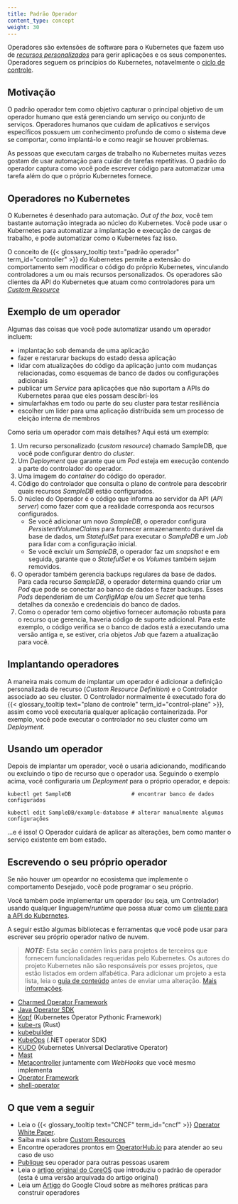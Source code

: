 ```yaml
---
title: Padrão Operador
content_type: concept
weight: 30
---
```


<!-- overview -->

Operadores são extensões de software para o Kubernetes que fazem uso de [*recursos personalizados*](/docs/concepts/extend-kubernetes/api-extension/custom-resources/) para gerir aplicações e os seus componentes. Operadores seguem os princípios do Kubernetes, notavelmente o [ciclo de controle](/docs/concepts/#kubernetes-control-plane).




<!-- body -->

## Motivação

O padrão operador tem como objetivo capturar o principal objetivo de um operador humano que está gerenciando um serviço ou conjunto de serviços. Operadores humanos que cuidam de aplicativos e serviços específicos possuem um conhecimento profundo de como o sistema deve se comportar, como implantá-lo e como reagir se houver problemas.

As pessoas que executam cargas de trabalho no Kubernetes muitas vezes gostam de usar automação para cuidar de tarefas repetitivas. O padrão do operador captura como você pode escrever código para automatizar uma tarefa além do que o próprio Kubernetes fornece.

## Operadores no Kubernetes

O Kubernetes é desenhado para automação. *Out of the box*, você tem bastante automação integrada ao núcleo do Kubernetes. Você pode usar o Kubernetes para automatizar a implantação e execução de cargas de trabalho, e pode automatizar como o Kubernetes faz isso.

O conceito de {{< glossary_tooltip text="padrão operador" term_id="controller" >}} do Kubernetes permite a extensão do comportamento sem modificar o código do próprio Kubernetes, vinculando controladores a um ou mais recursos personalizados.
Os operadores são clientes da API do Kubernetes que atuam como controladores para um [*Custom Resource*](/docs/concepts/api-extension/custom-resources/)

## Exemplo de um operador

Algumas das coisas que você pode automatizar usando um operador incluem:

* implantação sob demanda de uma aplicação
* fazer e restarurar backups do estado dessa aplicação
* lidar com atualizações do código da aplicação junto com mudanças relacionadas, como esquemas de banco de dados ou configurações adicionais
* publicar um *Service* para aplicações que não suportam a APIs do Kubernetes paraa que eles possam descibrí-los
* simularfakhas em todo ou parte do seu cluster para testar resiliência
* escolher um lider para uma aplicação distribuída sem um processo de eleição interna de membros

Como seria um operador com mais detalhes? Aqui está um exemplo:

1. Um recurso personalizado (*custom resource*) chamado SampleDB, que você pode configurar dentro do *cluster*.
2. Um *Deployment* que garante que um *Pod* esteja em execução contendo a parte do controlador do operador.
3. Uma imagem do *container* do código do operador.
4. Código do controlador que consulta o plano de controle para descobrir quais recursos *SampleDB* estão configurados.
5. O núcleo do Operador é o código que informa ao servidor da API (*API server*) como fazer com que a realidade corresponda aos recursos configurados.
   * Se você adicionar um novo *SampleDB*, o operador configura *PersistentVolumeClaims* para fornecer armazenamento durável da base de dados, um *StatefulSet* para executar o *SampleDB* e um *Job* para lidar com a configuração inicial.
   * Se você excluir um *SampleDB*, o operador faz um *snapshot* e em seguida, garante que o *StatefulSet* e os *Volumes* também sejam removidos.
6. O operador também gerencia backups regulares da base de dados. Para cada recurso *SampleDB*, o operador determina quando criar um *Pod* que pode se conectar ao banco de dados e fazer backups. Esses *Pods* dependeriam de um *ConfigMap* e/ou um *Secret* que tenha detalhes da conexão e credenciais do banco de dados.
7. Como o operador tem como objetivo fornecer automação robusta para o recurso que gerencia, haveria código de suporte adicional. Para este exemplo, o código verifica se o banco de dados está a executando uma versão antiga e, se estiver, cria objetos *Job* que fazem a atualização para você.

## Implantando operadores

A maneira mais comum de implantar um operador é adicionar a definição personalizada de recurso (*Custom Resource Definition*) e o Controlador associado ao seu cluster.
O Controlador normalmente é executado fora do {{< glossary_tooltip text="plano de controle" term_id="control-plane" >}}, assim como você executaria qualquer aplicação containerizada.
Por exemplo, você pode executar o controlador no seu cluster como um *Deployment*.

## Usando um operador

Depois de implantar um operador, você o usaria adicionando, modificando ou excluindo o tipo de recurso que o operador usa. Seguindo o exemplo acima,
você configuraria um *Deployment* para o próprio operador, e depois:

```shell
kubectl get SampleDB                   # encontrar banco de dados configurados

kubectl edit SampleDB/example-database # alterar manualmente algumas configurações
```

&hellip;e é isso! O Operador cuidará de aplicar as alterações, bem como manter o serviço existente em bom estado.

## Escrevendo o seu próprio operador

Se não houver um opeardor no ecosistema que implemente o comportamento Desejado, você pode programar o seu próprio.

Você também pode implementar um operador (ou seja, um Controlador) usando qualquer linguagem/*runtime* que possa atuar como um [cliente para a API do Kubernetes](/docs/reference/using-api/client-libraries/).

A seguir estão algumas bibliotecas e ferramentas que você pode usar para escrever seu próprio operador nativo de nuvem.

> **_NOTE:_**  Esta seção contém links para projetos de terceiros que fornecem funcionalidades requeridas pelo Kubernetes. Os autores do projeto Kubernetes não são responsáveis por esses projetos, que estão listados em ordem alfabética. Para adicionar um projeto a esta lista, leia o [guia de conteúdo](/docs/contribute/style/content-guide/#third-party-content) antes de enviar uma alteração. [Mais informações](/docs/concepts/extend-kubernetes/operator/#third-party-content-disclaimer).

* [Charmed Operator Framework](https://juju.is/)
* [Java Operator SDK](https://github.com/java-operator-sdk/java-operator-sdk)
* [Kopf](https://github.com/nolar/kopf) (Kubernetes Operator Pythonic Framework)
* [kube-rs](https://kube.rs/) (Rust)
* [kubebuilder](https://book.kubebuilder.io/)
* [KubeOps](https://buehler.github.io/dotnet-operator-sdk/) (.NET operator SDK)
* [KUDO](https://kudo.dev/) (Kubernetes Universal Declarative Operator)
* [Mast](https://docs.ansi.services/mast/user_guide/operator/)
* [Metacontroller](https://metacontroller.github.io/metacontroller/intro.html) juntamente com *WebHooks* que você mesmo implementa
* [Operator Framework](https://operatorframework.io)
* [shell-operator](https://github.com/flant/shell-operator)

## O que vem a seguir


* Leia o {{< glossary_tooltip text="CNCF" term_id="cncf" >}}
  [Operator White Paper](https://github.com/cncf/tag-app-delivery/blob/eece8f7307f2970f46f100f51932db106db46968/operator-wg/whitepaper/Operator-WhitePaper_v1-0.md).
* Saiba mais sobre [Custom Resources](/docs/concepts/extend-kubernetes/api-extension/custom-resources/)
* Encontre operadores prontos em [OperatorHub.io](https://operatorhub.io/) para atender ao seu caso de uso
* [Publique](https://operatorhub.io/) seu operador para outras pessoas usarem
* Leia o [artigo original do CoreOS](https://web.archive.org/web/20170129131616/https://coreos.com/blog/introducing-operators.html)
  que introduziu o padrão de operador (esta é uma versão arquivada do artigo original)
* Leia um [Artigo](https://cloud.google.com/blog/products/containers-kubernetes/best-practices-for-building-kubernetes-operators-and-stateful-apps)
  do Google Cloud sobre as melhores práticas para construir operadores

